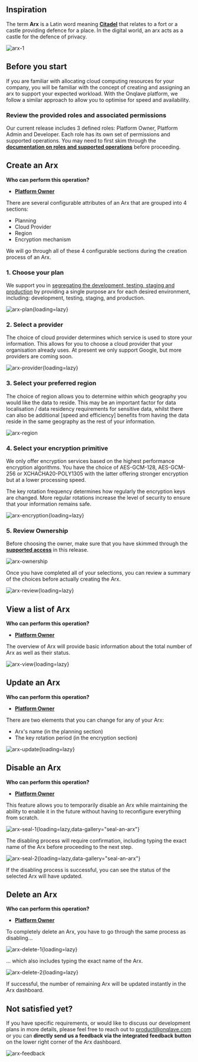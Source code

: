 
## **Inspiration**

The term **Arx** is a Latin word meaning [**Citadel**](https://en.wikipedia.org/wiki/Arx_(Roman)#:~:text=Arx%20is%20a%20Latin%20word%20meaning%20%22citadel%22.) that relates to a fort or a castle providing defence for a place. In the digital world, an arx acts as a castle for the defence of privacy.

![arx-1](https://t36712295.p.clickup-attachments.com/t36712295/b5404ed7-d590-41b5-9fc7-fea9588782cb/arx-2%20(1).jpg)

## **Before you start**

If you are familiar with allocating cloud computing resources for your company, you will be familiar with the concept of creating and assigning an arx to support your expected workload. With the Onqlave platform, we follow a similar approach to allow you to optimise for speed and availability.

### **Review the provided roles and associated permissions**

Our current release includes 3 defined roles: Platform Owner, Platform Admin and Developer. Each role has its own set of permissions and supported operations. You may need to first skim through the <u>**[documentation on roles and supported operations](../../platform/access)**</u> before proceeding.

## **Create an Arx**

**Who can perform this operation?**

- **[Platform Owner](../../platform/access/#1-platform-owner)**

There are several configurable attributes of an Arx that are grouped into 4 sections:

- Planning
- Cloud Provider
- Region
- Encryption mechanism

We will go through all of these 4 configurable sections during the creation process of an Arx.

### **1. Choose your plan**

We support you in [segregating the development, testing, staging and production](https://www.isms.online/iso-27002/control-8-31-separation-of-development-test-and-production-environments/#purpose) by providing a single purpose arx for each desired environment, including: development, testing, staging, and production.

![arx-plan](https://t36712295.p.clickup-attachments.com/t36712295/1b58fbc2-634c-4436-a088-86bbe3e98c64/arx-3.png){loading=lazy}

### **2. Select a provider**

The choice of cloud provider determines which service is used to store your information. This allows for you to choose a cloud provider that your organisation already uses. At present we only support Google, but more providers are coming soon.

![arx-provider](https://t36712295.p.clickup-attachments.com/t36712295/78bc3017-eea8-4bfd-ac2b-03336f1a18cb/arx-3%20(1).png){loading=lazy}

### **3. Select your preferred region**

The choice of region allows you to determine within which geography you would like the data to reside. This may be an important factor for data localisation / data residency requirements for sensitive data, whilst there can also be additional [speed and efficiency] benefits from having the data reside in the same geography as the rest of your information.

![arx-region](https://t36712295.p.clickup-attachments.com/t36712295/3afb39a2-b82c-46d6-a247-3ba3c9954e6d/arx-3%20(2).png)

### **4. Select your encryption primitive**

We only offer encryption services based on the highest performance encryption algorithms. You have the choice of AES-GCM-128, AES-GCM-256 or XCHACHA20-POLY1305 with the latter offering stronger encryption but at a lower processing speed.

The key rotation frequency determines how regularly the encryption keys are changed. More regular rotations increase the level of security to ensure that your information remains safe.

![arx-encryption](https://t36712295.p.clickup-attachments.com/t36712295/fd851758-ce8e-4bab-bee5-65c5c65f81a5/arx-3%20(3).png){loading=lazy}

### **5. Review Ownership**

Before choosing the owner, make sure that you have skimmed through the <u>**[supported access](../../platform/access)**</u> in this release.

![arx-ownership](https://t36712295.p.clickup-attachments.com/t36712295/64b57df2-cd9b-4b0a-a4eb-7096a24f2eb5/arx-3%20(4).png)

Once you have completed all of your selections, you can review a summary of the choices before actually creating the Arx.

![arx-review](https://t36712295.p.clickup-attachments.com/t36712295/c46b8f9d-a020-4ad0-939a-715dedc4b3c4/arx-3%20(5).png){loading=lazy}

## **View a list of Arx**

**Who can perform this operation?**

- **[Platform Owner](../../platform/access/#1-platform-owner)**

The overview of Arx will provide basic information about the total number of Arx as well as their status.

![arx-view](https://t36712295.p.clickup-attachments.com/t36712295/51e8bba7-b238-4d85-be72-fdc2c02929a2/arx-3%20(6).png){loading=lazy}

## **Update an Arx**

**Who can perform this operation?**

- **[Platform Owner](../../platform/access/#1-platform-owner)**

There are two elements that you can change for any of your Arx:

- Arx's name (in the planning section)
- The key rotation period (in the encryption section)

![arx-update](https://t36712295.p.clickup-attachments.com/t36712295/3c817ede-3d64-4d45-837d-41d97762890b/arx-3%20(7).png){loading=lazy}

## **Disable an Arx**
**Who can perform this operation?**

- **[Platform Owner](../../platform/access/#1-platform-owner)**

This feature allows you to temporarily disable an Arx while maintaining the ability to enable it in the future without having to reconfigure everything from scratch.

![arx-seal-1](https://t36712295.p.clickup-attachments.com/t36712295/6bc28f17-45ac-4d5c-b09f-c2aee8d66e27/arx-3%20(8).png){loading=lazy,data-gallery="seal-an-arx"}

The disabling process will require confirmation, including typing the exact name of the Arx before proceeding to the next step.

![arx-seal-2](https://t36712295.p.clickup-attachments.com/t36712295/8a7e1193-2d33-4961-96f0-ba4fb5c95250/arx-3%20(9).png){loading=lazy,data-gallery="seal-an-arx"}

If the disabling process is successful, you can see the status of the selected Arx will have updated.

## **Delete an Arx**

**Who can perform this operation?**

- **[Platform Owner](../../platform/access/#1-platform-owner)**

To completely delete an Arx, you have to go through the same process as disabling...

![arx-delete-1](https://t36712295.p.clickup-attachments.com/t36712295/32f8757a-775f-48f3-bef5-03ab4b5f4836/arx-3%20(10).png){loading=lazy}

... which also includes typing the exact name of the Arx.

![arx-delete-2](https://t36712295.p.clickup-attachments.com/t36712295/b6d7ddb8-d8a0-449f-97e2-002c5425771c/arx-3%20(11).png){loading=lazy}

If successful, the number of remaining Arx will be updated instantly in the Arx dashboard.

## **Not satisfied yet?**

If you have specific requirements, or would like to discuss our development plans in more details, please feel free to reach out to <product@onqlave.com> or you can **directly send us a feedback via the integrated feedback button** on the lower right corner of the Arx dashboard.

![arx-feedback](https://t36712295.p.clickup-attachments.com/t36712295/0350ec17-1c27-4e03-8d79-c02433e932a2/arx-3%20(12).png)

